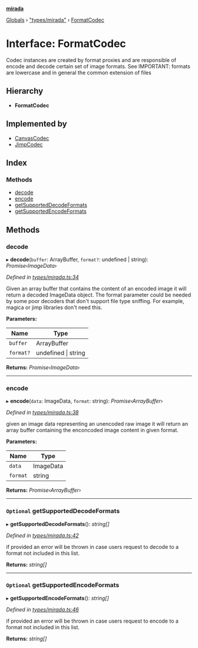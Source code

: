 **[mirada](../README.md)**

[Globals](../README.md) › ["types/mirada"](../modules/_types_mirada_.md) › [FormatCodec](_types_mirada_.formatcodec.md)

# Interface: FormatCodec

Codec instances are created by format proxies and are responsible of encode and decode certain set of image formats. See
IMPORTANT: formats are lowercase and in general the common extension of files

## Hierarchy

* **FormatCodec**

## Implemented by

* [CanvasCodec](../classes/_format_canvascodec_.canvascodec.md)
* [JimpCodec](../classes/_format_jimpcodec_.jimpcodec.md)

## Index

### Methods

* [decode](_types_mirada_.formatcodec.md#decode)
* [encode](_types_mirada_.formatcodec.md#encode)
* [getSupportedDecodeFormats](_types_mirada_.formatcodec.md#optional-getsupporteddecodeformats)
* [getSupportedEncodeFormats](_types_mirada_.formatcodec.md#optional-getsupportedencodeformats)

## Methods

###  decode

▸ **decode**(`buffer`: ArrayBuffer, `format?`: undefined | string): *Promise‹ImageData›*

*Defined in [types/mirada.ts:34](https://github.com/cancerberoSgx/mirada/blob/0ec64a4/mirada/src/types/mirada.ts#L34)*

Given an array buffer that contains the content of an encoded image it will return a
decoded ImageData object. The format parameter could be needed by some poor decoders
that don't support file type sniffing. For example, magica or jimp libraries don't need this.

**Parameters:**

Name | Type |
------ | ------ |
`buffer` | ArrayBuffer |
`format?` | undefined \| string |

**Returns:** *Promise‹ImageData›*

___

###  encode

▸ **encode**(`data`: ImageData, `format`: string): *Promise‹ArrayBuffer›*

*Defined in [types/mirada.ts:38](https://github.com/cancerberoSgx/mirada/blob/0ec64a4/mirada/src/types/mirada.ts#L38)*

given an image data representing an unencoded raw image it will return an array buffer containing the enconcoded image content in given format.

**Parameters:**

Name | Type |
------ | ------ |
`data` | ImageData |
`format` | string |

**Returns:** *Promise‹ArrayBuffer›*

___

### `Optional` getSupportedDecodeFormats

▸ **getSupportedDecodeFormats**(): *string[]*

*Defined in [types/mirada.ts:42](https://github.com/cancerberoSgx/mirada/blob/0ec64a4/mirada/src/types/mirada.ts#L42)*

if provided an error will be thrown in case users request to decode to a format not included in this list.

**Returns:** *string[]*

___

### `Optional` getSupportedEncodeFormats

▸ **getSupportedEncodeFormats**(): *string[]*

*Defined in [types/mirada.ts:46](https://github.com/cancerberoSgx/mirada/blob/0ec64a4/mirada/src/types/mirada.ts#L46)*

if provided an error will be thrown in case users request to encode to a format not included in this list.

**Returns:** *string[]*
